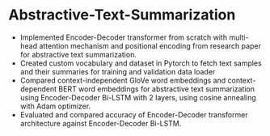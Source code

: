 # Abstractive-Text-Summarization
<ul>
  <li> Implemented Encoder-Decoder transformer from scratch with multi-head attention mechanism and positional encoding from research paper for abstractive text summarization.
  <li> Created custom vocabulary and dataset in Pytorch to fetch text samples and their summaries for training and validation data loader
  <li> Compared context-independent GloVe word embeddings and context-dependent BERT word embeddings for abstractive text summarization using Encoder-Decoder Bi-LSTM with 2 layers, using cosine annealing with Adam optimizer. 
  <li> Evaluated and compared accuracy of Encoder-Decoder transformer architecture against Encoder-Decoder Bi-LSTM.
</ul>
